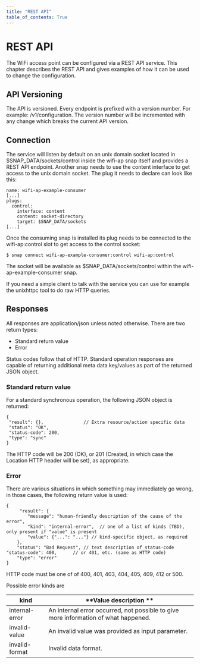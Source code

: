 ```yaml
---
title: "REST API"
table_of_contents: True
---
```


# REST API

The WiFi access point can be configured via a REST API service. This chapter describes the REST API and gives examples of how it can be used to change the configuration.

## API Versioning

The API is versioned. Every endpoint is prefixed with a version number. For example: /v1/configuration. The version number will be incremented with any change which breaks the current API version.

## Connection

The service will listen by default on an unix domain socket located in $SNAP_DATA/sockets/control inside the wifi-ap snap itself and provides a REST API endpoint.
Another snap needs to use the content interface to get access to the unix domain socket. The plug it needs to declare can look like this:

```
name: wifi-ap-example-consumer
[...]
plugs:
  control:
    interface: content
    content: socket-directory
    target: $SNAP_DATA/sockets
[...]
```

Once the consuming snap is installed its plug needs to be connected to the wifi-ap:control slot to get access to the control socket:

```
$ snap connect wifi-ap-example-consumer:control wifi-ap:control
```

The socket will be available as $SNAP_DATA/sockets/control within the wifi-ap-example-consumer snap.

If you need a simple client to talk with the service you can use for example the unixhttpc tool to do raw HTTP queries.

## Responses

All responses are application/json unless noted otherwise. There are two return types:

 * Standard return value
 * Error

Status codes follow that of HTTP. Standard operation responses are capable of returning additional meta data key/values as part of the returned JSON object.

### Standard return value

For a standard synchronous operation, the following JSON object is returned:

```
{
 "result": {},               // Extra resource/action specific data
 "status": "OK",
 "status-code": 200,
 "type": "sync"
}
```

The HTTP code will be 200 (OK), or 201 (Created, in which case the Location HTTP header will be set), as appropriate.

### Error

There are various situations in which something may immediately go wrong, in those cases, the following return value is used:

```
{
	 "result": {
		"message": "human-friendly description of the cause of the error",
   		"kind": "internal-error",  // one of a list of kinds (TBD), only present if "value" is present
	 	"value": {"...": "..."} // kind-specific object, as required
 	},
	"status": "Bad Request", // text description of status-code
"status-code": 400,      // or 401, etc. (same as HTTP code)
	"type": "error"
}
```

HTTP code must be one of of 400, 401, 403, 404, 405, 409, 412 or 500.

Possible error kinds are

| **kind** | **Value description **|
|----------|-----------------------|
|internal-error|An internal error occurred, not possible to give more information of what happened.|
|invalid-value|An invalid value was provided as input parameter.|
|invalid-format|Invalid data format.|
